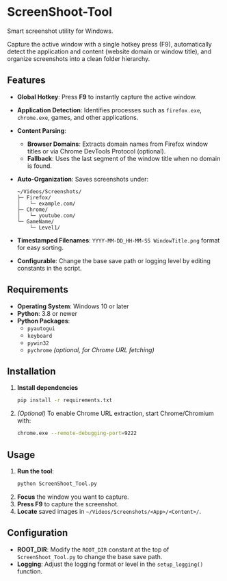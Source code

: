 # ScreenShoot-Tool

Smart screenshot utility for Windows.

Capture the active window with a single hotkey press (F9), automatically detect the application and content (website domain or window title), and organize screenshots into a clean folder hierarchy.

## Features

- **Global Hotkey**: Press **F9** to instantly capture the active window.
- **Application Detection**: Identifies processes such as `firefox.exe`, `chrome.exe`, games, and other applications.
- **Content Parsing**:
  - **Browser Domains**: Extracts domain names from Firefox window titles or via Chrome DevTools Protocol (optional).
  - **Fallback**: Uses the last segment of the window title when no domain is found.
- **Auto-Organization**: Saves screenshots under:

  ```
  ~/Videos/Screenshots/
  ├─ Firefox/
  │   └─ example.com/
  ├─ Chrome/
  │   └─ youtube.com/
  └─ GameName/
      └─ Level1/
  ```

- **Timestamped Filenames**: `YYYY-MM-DD_HH-MM-SS WindowTitle.png` format for easy sorting.
- **Configurable**: Change the base save path or logging level by editing constants in the script.

## Requirements

- **Operating System**: Windows 10 or later
- **Python**: 3.8 or newer
- **Python Packages**:
  - `pyautogui`
  - `keyboard`
  - `pywin32`
  - `pychrome` *(optional, for Chrome URL fetching)*

## Installation

1. **Install dependencies**
   ```bash
   pip install -r requirements.txt
   ```
2. *(Optional)* To enable Chrome URL extraction, start Chrome/Chromium with:
   ```bash
   chrome.exe --remote-debugging-port=9222
   ```

## Usage

1. **Run the tool**:
   ```bash
   python ScreenShoot_Tool.py
   ```
2. **Focus** the window you want to capture.
3. **Press F9** to capture the screenshot.
4. **Locate** saved images in `~/Videos/Screenshots/<App>/<Content>/`.

## Configuration

- **ROOT_DIR**: Modify the `ROOT_DIR` constant at the top of `ScreenShoot_Tool.py` to change the base save path.
- **Logging**: Adjust the logging format or level in the `setup_logging()` function.





